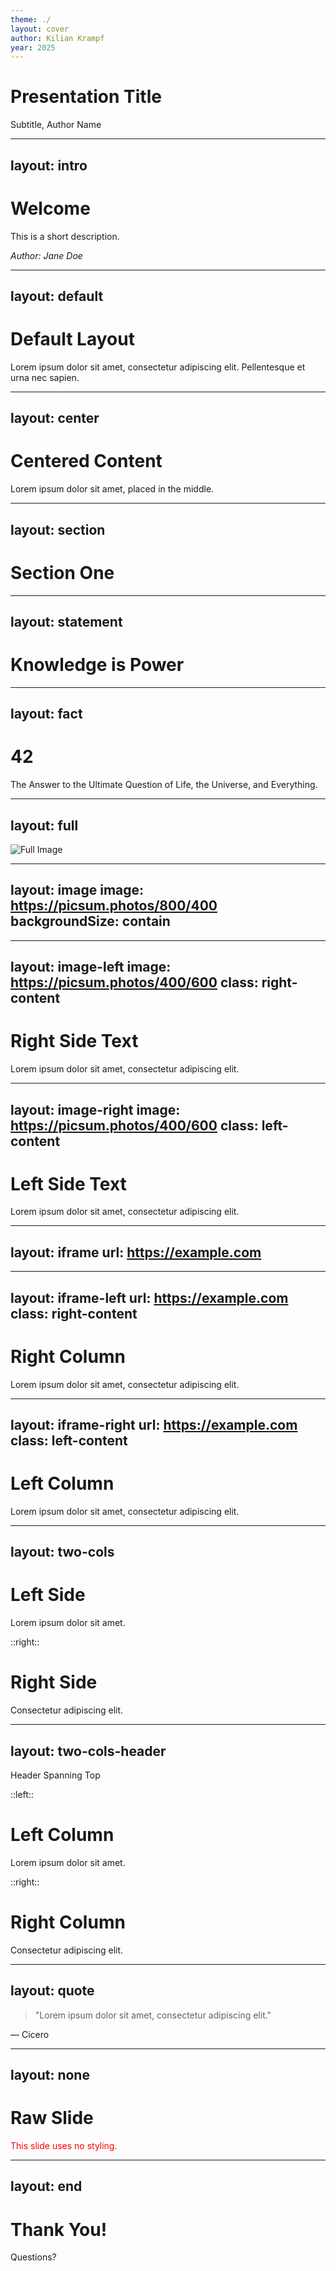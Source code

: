 ```yaml
---
theme: ./
layout: cover
author: Kilian Krampf
year: 2025
---
```


# Presentation Title
Subtitle, Author Name


---
layout: intro
---

# Welcome

This is a short description.

_Author: Jane Doe_


---
layout: default
---

# Default Layout

Lorem ipsum dolor sit amet, consectetur adipiscing elit. Pellentesque et urna nec sapien.


---
layout: center
---

# Centered Content

Lorem ipsum dolor sit amet, placed in the middle.


---
layout: section
---

# Section One


---
layout: statement
---

# Knowledge is Power


---
layout: fact
---

# 42

The Answer to the Ultimate Question of Life, the Universe, and Everything.


---
layout: full
---

![Full Image](https://picsum.photos/1200/600)


---
layout: image
image: https://picsum.photos/800/400
backgroundSize: contain
---


---
layout: image-left
image: https://picsum.photos/400/600
class: right-content
---

# Right Side Text

Lorem ipsum dolor sit amet, consectetur adipiscing elit.


---
layout: image-right
image: https://picsum.photos/400/600
class: left-content
---

# Left Side Text

Lorem ipsum dolor sit amet, consectetur adipiscing elit.


---
layout: iframe
url: https://example.com
---


---
layout: iframe-left
url: https://example.com
class: right-content
---

# Right Column

Lorem ipsum dolor sit amet, consectetur adipiscing elit.


---
layout: iframe-right
url: https://example.com
class: left-content
---

# Left Column

Lorem ipsum dolor sit amet, consectetur adipiscing elit.


---
layout: two-cols
---

# Left Side

Lorem ipsum dolor sit amet.

::right::

# Right Side

Consectetur adipiscing elit.


---
layout: two-cols-header
---

Header Spanning Top

::left::

# Left Column

Lorem ipsum dolor sit amet.

::right::

# Right Column

Consectetur adipiscing elit.


---
layout: quote
---

> "Lorem ipsum dolor sit amet, consectetur adipiscing elit."

— Cicero


---
layout: none
---

# Raw Slide

<p style="color: red;">This slide uses no styling.</p>


---
layout: end
---

# Thank You!

Questions?
